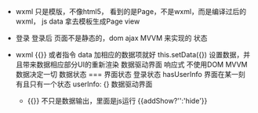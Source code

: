 - wxml 只是模版，不像html5，
看到的是Page，不是wxml，而是编译过后的wxml，
js data 拿去模板生成Page view
- 登录 登录后
    页面不是静态的，dom ajax 
    MVVM 来实现的 状态
- wxml {{}} 或者指令 data 加相应的数据项就好
    this.setData({}) 设置数据，并且带来数据相应部分UI的重新渲染
    数据驱动界面 响应式
    不使用DOM
    MVVM 数据决定一切
    数据状态 === 界面状态
    登录状态 hasUserInfo 界面在某一刻有且只有一个状态
    userInfo: {} 数据驱动界面

    - {{}} 不只是数据输出，里面是js运行
    {{addShow?'':'hide'}}